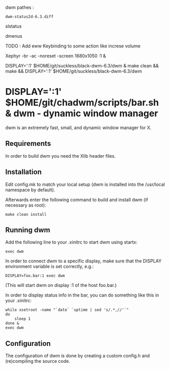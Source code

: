 dwm pathes :

    dwm-status2d-6.3.diff

slstatus

dmenus



TODO :
     Add eww
     Keybinding to some action like increse volume




Xephyr -br -ac -noreset -screen 1680x1050 :1 &

DISPLAY=':1' $HOME/git/suckless/black-dwm-6.3/dwm &
make clean && make && DISPLAY=':1' $HOME/git/suckless/black-dwm-6.3/dwm

DISPLAY=':1' $HOME/git/chadwm/scripts/bar.sh &
dwm - dynamic window manager
============================
dwm is an extremely fast, small, and dynamic window manager for X.


Requirements
------------
In order to build dwm you need the Xlib header files.


Installation
------------
Edit config.mk to match your local setup (dwm is installed into
the /usr/local namespace by default).

Afterwards enter the following command to build and install dwm (if
necessary as root):

    make clean install


Running dwm
-----------
Add the following line to your .xinitrc to start dwm using startx:

    exec dwm

In order to connect dwm to a specific display, make sure that
the DISPLAY environment variable is set correctly, e.g.:

    DISPLAY=foo.bar:1 exec dwm

(This will start dwm on display :1 of the host foo.bar.)

In order to display status info in the bar, you can do something
like this in your .xinitrc:

    while xsetroot -name "`date` `uptime | sed 's/.*,//'`"
    do
    	sleep 1
    done &
    exec dwm


Configuration
-------------
The configuration of dwm is done by creating a custom config.h
and (re)compiling the source code.
